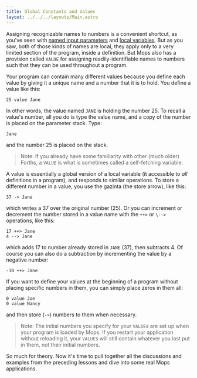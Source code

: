 ```yaml
---
title: Global Constants and Values
layout: ../../../layouts/Main.astro
---
```


Assigning recognizable names to numbers is a convenient shortcut, as
you've seen with [named input
parameters](Lesson_10#Named_Input_Parameters) and [local
variables](Lesson_10#Local_Variables). But as you saw, both
of those kinds of names are local, they apply only to a very limited
section of the program, inside a definition. But Mops also has a
provision called `VALUE` for assigning
readily-identifiable names to numbers such that they can be used
throughout a program.

Your program can contain many different values because you define each
value by giving it a unique name and a number that it is to hold. You
define a value like this:

`25 value Jane`

In other words, the value named `JANE` is holding the
number 25. To recall a value's number, all you do is type the value
name, and a copy of the number is placed on the parameter stack. Type:

`Jane`

and the number 25 is placed on the stack.

> Note: If you already have some familiarity with other (much older)
> Forths, a `VALUE` is what is sometimes called a
> self-fetching variable.

A value is essentially a global version of a local variable (it
accessible to *all* definitions in a program), and responds to similar
operations. To store a different number in a value, you use the gazinta
(the store arrow), like this:

`37 -> Jane`

which writes a 37 over the original number (25). Or you can increment or
decrement the number stored in a value name with the
`++>` or `\-->` operations, like
this:

`17 ++> Jane`\
`4 --> Jane`

which adds 17 to number already stored in `JANE` (37),
then subtracts 4. Of course you can also do a subtraction by
incrementing the value by a negative number:

`-10 ++> Jane`

If you want to define your values at the beginning of a program without
placing specific numbers in them, you can simply place zeros in them
all:

`0 value Joe`\
`0 value Nancy`

and then store (`->`) numbers to them when necessary.

> Note: The initial numbers you specify for your `VALUE`s
> are set up when your program is loaded by Mops. If you restart your
> application without reloading it, your `VALUE`s will
> still contain whatever you last put in them, not their initial numbers.

So much for theory. Now it's time to pull together all the discussions
and examples from the preceding lessons and dive into some real Mops
applications.

